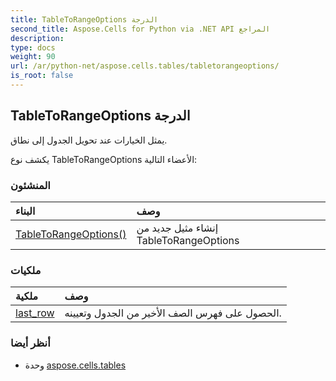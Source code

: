 ```yaml
---
title: TableToRangeOptions الدرجة
second_title: Aspose.Cells for Python via .NET API المراجع
description:
type: docs
weight: 90
url: /ar/python-net/aspose.cells.tables/tabletorangeoptions/
is_root: false
---
```

##  TableToRangeOptions الدرجة
يمثل الخيارات عند تحويل الجدول إلى نطاق.



يكشف نوع TableToRangeOptions الأعضاء التالية:

###  المنشئون
| البناء| وصف|
| :- | :- |
| [TableToRangeOptions()](/cells/ar/python-net/aspose.cells.tables/tabletorangeoptions/__init__/#) | إنشاء مثيل جديد من TableToRangeOptions|


###  ملكيات
| ملكية| وصف|
| :- | :- |
| [last_row](/cells/ar/python-net/aspose.cells.tables/tabletorangeoptions/last_row) | الحصول على فهرس الصف الأخير من الجدول وتعيينه.|



###  أنظر أيضا
* وحدة [aspose.cells.tables](..)
